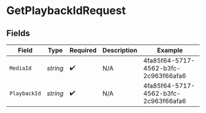 # GetPlaybackIdRequest


## Fields

| Field                                | Type                                 | Required                             | Description                          | Example                              |
| ------------------------------------ | ------------------------------------ | ------------------------------------ | ------------------------------------ | ------------------------------------ |
| `MediaId`                            | *string*                             | :heavy_check_mark:                   | N/A                                  | 4fa85f64-5717-4562-b3fc-2c963f66afa6 |
| `PlaybackId`                         | *string*                             | :heavy_check_mark:                   | N/A                                  | 4fa85f64-5717-4562-b3fc-2c963f66afa6 |